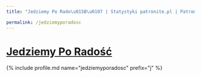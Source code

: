```yaml
---
title: "Jedziemy Po Rado\u015B\u0107 | Statystyki patronite.pl | Patromierz"

permalink: /jedziemyporadosc
---
```


# [Jedziemy Po Radość](https://patronite.pl/jedziemyporadosc)

{% include profile.md name="jedziemyporadosc" prefix="j" %}
